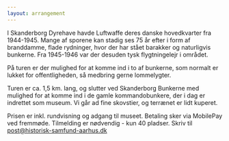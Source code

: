```yaml
---
layout: arrangement
---
```


I Skanderborg Dyrehave havde Luftwaffe deres danske hovedkvarter fra 1944-1945. Mange af sporene kan stadig ses 75 år efter i form af branddamme, flade rydninger, hvor der har stået barakker og naturligvis bunkerne. Fra 1945-1946 var der desuden tysk flygtningelejr i området.

På turen er der mulighed for at komme ind i to af bunkerne, som normalt er lukket for offentligheden, så medbring gerne lommelygter.

Turen er ca. 1,5 km. lang, og slutter ved Skanderborg Bunkerne med mulighed for at komme ind i de gamle kommandobunkere, der i dag er indrettet som museum. Vi går ad fine skovstier, og terrænet er lidt kuperet.

Prisen er inkl. rundvisning og adgang til museet. Betaling sker via MobilePay ved fremmøde.
Tilmelding er nødvendig - kun 40 pladser. Skriv til post@historisk-samfund-aarhus.dk 
